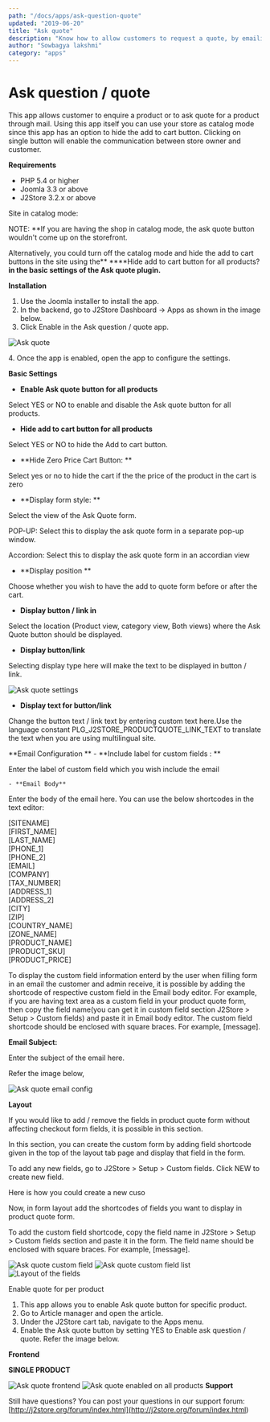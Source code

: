 ```yaml
---
path: "/docs/apps/ask-question-quote"
updated: "2019-06-20"
title: "Ask quote"
description: "Know how to allow customers to request a quote, by emailing their desired products."
author: "Sowbagya lakshmi"
category: "apps"
---
```

# Ask question / quote
This app allows customer to enquire a product or to ask quote for a product through mail. Using this app itself you can use your store as catalog mode since this app has an option to hide the add to cart button. Clicking on single button will enable the communication between store owner and customer.

**Requirements**

- PHP 5.4 or higher
- Joomla 3.3 or above
- J2Store 3.2.x or above

Site in catalog mode:

NOTE: **If you are having the shop in catalog mode, the ask quote button wouldn't come up on the storefront.

Alternatively, you could turn off the catalog mode and hide the add to cart buttons in the site using the** ****Hide add to cart button for all products? **in the basic settings of the Ask quote plugin.**

**Installation**

1. Use the Joomla installer to install the app.
2. In the backend, go to J2Store Dashboard -> Apps as shown in the image below.
3. Click Enable in the Ask question / quote app.

![Ask quote](https://raw.githubusercontent.com/j2store/doc-images/master//apps/ask-quote/ask-quote-dashboard.png)


4\. Once the app is enabled, open the app to configure the settings.

**Basic Settings**

- **Enable Ask quote button for all products**

Select YES or NO to enable and disable the Ask quote button for all products.

- **Hide add to cart button for all products**

Select YES or NO to hide the Add to cart button.

- **Hide Zero Price Cart Button: **

Select yes or no to hide the cart if the the price of the product in the cart is zero

- **Display form style: **

Select the view of the Ask Quote form.

POP-UP: Select this to display the ask quote form in a separate pop-up window.

Accordion: Select this to display the ask quote form in an accordian view

- **Display position **

Choose whether you wish to have the add to quote form before or after the cart.

- **Display button / link in**

Select the location (Product view, category view, Both views) where the Ask Quote button should be displayed.

- **Display button/link**

Selecting display type here will make the text to be displayed in button / link.

![Ask quote settings](https://raw.githubusercontent.com/j2store/doc-images/master//apps/ask-quote/ask-quote-settings.png)

   - **Display text for button/link**

Change the button text / link text by entering custom text here.Use the language constant PLG_J2STORE_PRODUCTQUOTE_LINK_TEXT to translate the text when you are using multilingual site.

**Email Configuration
**
    - **Include label for custom fields : **

Enter the label of  custom field which you wish include the email 

    - **Email Body**

Enter the body of the email here. You can use the below shortcodes in the text editor:

[SITENAME]<br>
[FIRST_NAME]<br>
[LAST_NAME]<br>
[PHONE_1]<br>
[PHONE_2]<br>
[EMAIL]<br>
[COMPANY]<br>
[TAX_NUMBER]<br>
[ADDRESS_1]<br>
[ADDRESS_2]<br>
[CITY]<br>
[ZIP]<br> 
[COUNTRY_NAME]<br>
[ZONE_NAME]<br>
[PRODUCT_NAME]<br>
[PRODUCT_SKU]<br> 
[PRODUCT_PRICE]<br>


To display the custom field information enterd by the user when filling form in an email the customer and admin receive, it is possible by adding the shortcode of respective custom field in the Email body editor. For example, if you are having text area as a custom field in your product quote form, then copy the field name(you can get it in custom field section J2Store > Setup > Custom fields) and paste it in Email body editor. The custom field shortcode should be enclosed with square braces. For example, [message].

**Email Subject:**

Enter the subject of the email here.

 Refer the image below,

![Ask quote email config](https://raw.githubusercontent.com/j2store/doc-images/master//apps/ask-quote/ask-quote-email-config.png)

**Layout**

If you would like to add / remove the fields in product quote form without affecting checkout form fields, it is possible in this section.

In this section, you can create the custom form by adding field shortcode given in the top of the layout tab page and display that field in the form.

To add any new fields, go to J2Store > Setup > Custom fields. Click NEW to create new field.

Here is how you could create a new cuso

Now, in form layout add the shortcodes of fields you want to display in product quote form.

To add the custom field shortcode, copy the field name in J2Store > Setup > Custom fields section and paste it in the form. The field name should be enclosed with square braces. For example, [message].

![Ask quote custom field](https://raw.githubusercontent.com/j2store/doc-images/master//apps/ask-quote/ask-quote-custom-field.png)
![Ask quote custom field list](https://raw.githubusercontent.com/j2store/doc-images/master//apps/ask-quote/ask-quote-cust-fiel-list.png)
![Layout of the fields](https://raw.githubusercontent.com/j2store/doc-images/master//apps/ask-quote/ask-quote-layout.png)

Enable quote for per product

1. This app allows you to enable Ask quote button for specific product.
2. Go to Article manager and open the article.
3. Under the J2Store cart tab, navigate to the Apps menu.
4. Enable the Ask quote button by setting YES to Enable ask question / quote. Refer the image below.

**Frontend**

**SINGLE PRODUCT**

![Ask quote frontend](https://raw.githubusercontent.com/j2store/doc-images/master//apps/ask-quote/ask-quote-frontend.png)
![Ask quote enabled on all products](https://raw.githubusercontent.com/j2store/doc-images/master//apps/ask-quote/ask-quote-all-pro-front.png)
**Support**

Still have questions? You can post your questions in our support forum: [http://j2store.org/forum/index.html](<http://j2store.org/forum/index.html>)




